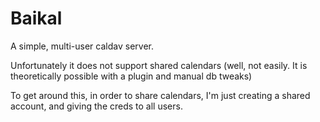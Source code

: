 # Baikal

A simple, multi-user caldav server.

Unfortunately it does not support shared calendars (well, not easily. It is theoretically possible with a plugin and manual db tweaks)

To get around this, in order to share calendars, I'm just creating a shared account, and giving the creds to all users.
